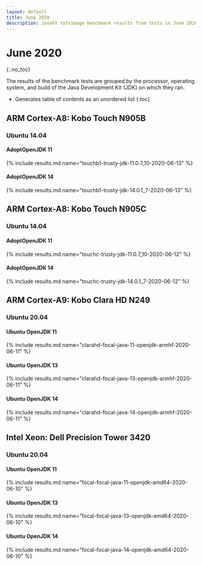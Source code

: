 ```yaml
---
layout: default
title: June 2020
description: JavaFX tofximage benchmark results from tests in June 2020.
---
```


# June 2020
{:.no_toc}

The results of the benchmark tests are grouped by the processor, operating system, and build of the Java Development Kit (JDK) on which they ran.

* Generates table of contents as an unordered list
{:toc}

## ARM Cortex-A8: Kobo Touch N905B

### Ubuntu 14.04

#### AdoptOpenJDK 11
{% include results.md name="touchb1-trusty-jdk-11.0.7_10-2020-06-13" %}

#### AdoptOpenJDK 14
{% include results.md name="touchb1-trusty-jdk-14.0.1_7-2020-06-13" %}

## ARM Cortex-A8: Kobo Touch N905C

### Ubuntu 14.04

#### AdoptOpenJDK 11
{% include results.md name="touchc-trusty-jdk-11.0.7_10-2020-06-12" %}

#### AdoptOpenJDK 14
{% include results.md name="touchc-trusty-jdk-14.0.1_7-2020-06-12" %}

## ARM Cortex-A9: Kobo Clara HD N249

### Ubuntu 20.04

#### Ubuntu OpenJDK 11
{% include results.md name="clarahd-focal-java-11-openjdk-armhf-2020-06-11" %}

#### Ubuntu OpenJDK 13
{% include results.md name="clarahd-focal-java-13-openjdk-armhf-2020-06-11" %}

#### Ubuntu OpenJDK 14
{% include results.md name="clarahd-focal-java-14-openjdk-armhf-2020-06-11" %}

## Intel Xeon: Dell Precision Tower 3420

### Ubuntu 20.04

#### Ubuntu OpenJDK 11
{% include results.md name="focal-focal-java-11-openjdk-amd64-2020-06-10" %}

#### Ubuntu OpenJDK 13
{% include results.md name="focal-focal-java-13-openjdk-amd64-2020-06-10" %}

#### Ubuntu OpenJDK 14
{% include results.md name="focal-focal-java-14-openjdk-amd64-2020-06-10" %}
